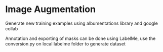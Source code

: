 # Image Augmentation
Generate new training examples using albumentations library and google collab

Annotation and exporting of masks can be done using LabelMe, use the conversion.py on local labelme folder to generate dataset
